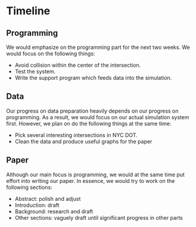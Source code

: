 # Timeline

## Programming

We would emphasize on the programming part for the next two weeks. We would focus on the following things:

- Avoid collision within the center of the intersection.
- Test the system.
- Write the support program which feeds data into the simulation.

## Data

Our progress on data preparation heavily depends on our progress on programming. As a result, we would focus on our actual simulation system first. However, we plan on do the following things at the same time:

- Pick several interesting intersections in NYC DOT.
- Clean the data and produce useful graphs for the paper

## Paper

Although our main focus is programming, we would at the same time put effort into writing our paper. In essence, we would try to work on the following sections:

- Abstract: polish and adjust
- Introduction: draft
- Background: research and draft
- Other sections: vaguely draft until significant progress in other parts
